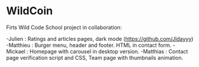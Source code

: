 # WildCoin

Firts Wild Code School project in collaboration:

  -Julien : Ratings and articles pages, dark mode (https://github.com/JIdayyy)
  -Matthieu : Burger menu, header and footer. HTML in contact form.
  -Mickael : Homepage with carousel in desktop version.
  -Matthias : Contact page verification script and CSS, Team page with thumbnails animation.
